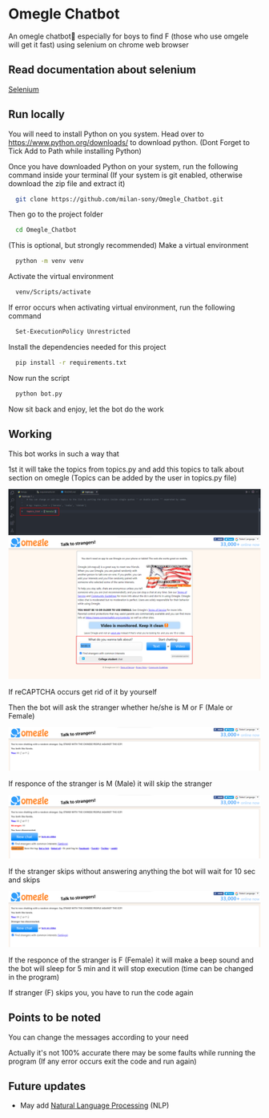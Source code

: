 # Omegle Chatbot

An omegle chatbot🤖 especially for boys to find F (those who use omgele will get it fast) using selenium on chrome web browser

## Read documentation about selenium

<a href = "https://selenium-python.readthedocs.io/">Selenium</a>

## Run locally

You will need to install Python on  you system. Head over to https://www.python.org/downloads/ to download python.
(Dont Forget to Tick Add to Path while installing Python)

Once you have downloaded Python on your system, 
run the following command inside your terminal (If your system is git enabled, otherwise download the zip file and extract it)

```bash
  git clone https://github.com/milan-sony/Omegle_Chatbot.git
```

Then go to the project folder

```bash
  cd Omegle_Chatbot
```

(This is optional, but strongly recommended) Make a virtual environment

```bash
  python -m venv venv
```

Activate the virtual environment

```bash
  venv/Scripts/activate
```

If error occurs when activating virtual environment, run the following command

```bash
  Set-ExecutionPolicy Unrestricted
```

Install the dependencies needed for this project

```bash
  pip install -r requirements.txt
```

Now run the script

```bash
  python bot.py
```

Now sit back and enjoy, let the bot do the work

## Working

This bot works in such a way that

1st it will take the topics from topics.py and add this topics to talk about section on omegle (Topics can be added by the user in topics.py file)

<img src="screenshots/img1.png">

<img src="screenshots/img2.png">

If reCAPTCHA occurs get rid of it by yourself

Then the bot will ask the stranger whether he/she is M or F (Male or Female)

<img src="screenshots/img3.png">

If responce of the stranger is M (Male) it will skip the stranger 

<img src="screenshots/img4.png">

If the stranger skips without answering anything the bot will wait for 10 sec and skips

<img src="screenshots/img5.png">

If the responce of the stranger is F (Female) it will make a beep sound and the bot will sleep for 5 min and it will stop execution (time can be changed in the program)

If stranger (F) skips you, you have to run the code again

## Points to be noted

You can change the messages according to your need

Actually it's not 100% accurate there may be some faults while running the program (If any error occurs exit the code and run again)

## Future updates

- May add [Natural Language Processing](https://www.ibm.com/in-en/topics/natural-language-processing#:~:text=Natural%20language%20processing%20(NLP)%20refers,same%20way%20human%20beings%20can.) (NLP)
